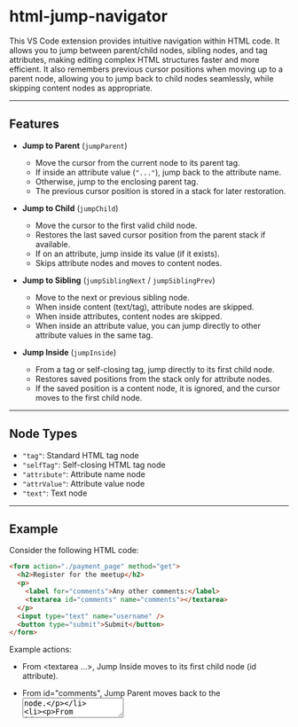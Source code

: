 # html-jump-navigator

This VS Code extension provides intuitive navigation within HTML code.
It allows you to jump between parent/child nodes, sibling nodes, and tag attributes, making editing complex HTML structures faster and more efficient. It also remembers previous cursor positions when moving up to a parent node, allowing you to jump back to child nodes seamlessly, while skipping content nodes as appropriate.

---

## Features

- **Jump to Parent** (`jumpParent`)

  - Move the cursor from the current node to its parent tag.
  - If inside an attribute value (`"..."`), jump back to the attribute name.
  - Otherwise, jump to the enclosing parent tag.
  - The previous cursor position is stored in a stack for later restoration.

- **Jump to Child** (`jumpChild`)

  - Move the cursor to the first valid child node.
  - Restores the last saved cursor position from the parent stack if available.
  - If on an attribute, jump inside its value (if it exists).
  - Skips attribute nodes and moves to content nodes.

- **Jump to Sibling** (`jumpSiblingNext` / `jumpSiblingPrev`)

  - Move to the next or previous sibling node.
  - When inside content (text/tag), attribute nodes are skipped.
  - When inside attributes, content nodes are skipped.
  - When inside an attribute value, you can jump directly to other attribute values in the same tag.

- **Jump Inside** (`jumpInside`)
  - From a tag or self-closing tag, jump directly to its first child node.
  - Restores saved positions from the stack only for attribute nodes.
  - If the saved position is a content node, it is ignored, and the cursor moves to the first child node.

---

## Node Types

- `"tag"`: Standard HTML tag node
- `"selfTag"`: Self-closing HTML tag node
- `"attribute"`: Attribute name node
- `"attrValue"`: Attribute value node
- `"text"`: Text node

---

## Example

Consider the following HTML code:

```html
<form action="./payment_page" method="get">
  <h2>Register for the meetup</h2>
  <p>
    <label for="comments">Any other comments:</label>
    <textarea id="comments" name="comments"></textarea>
  </p>
  <input type="text" name="username" />
  <button type="submit">Submit</button>
</form>
```

Example actions:

- From <textarea ...>, Jump Inside moves to its first child node (id attribute).

- From id="comments", Jump Parent moves back to the <textarea> node.

- From id="comments", Jump Sibling (next) moves to name="comments".

- From name="comments", Jump Sibling (prev) moves back to id="comments".

- From the <label> tag, Jump Child moves into its text content "Any other comments:".

- From the <p> tag, Jump Child moves to the first child <label>.

- From the <form> tag, Jump Child moves to the first child <h2>.

- From <h2>, Jump Sibling (next) moves to the <p> tag.

- From <button>, Jump Inside moves to its type attribute node.

- From type="submit", Jump Parent moves back to the <button> tag.

- Jump Sibling (next) from <form> does nothing as there is no sibling.

This example demonstrates how parent, child, sibling, and attribute jumps behave clearly and - comprehensively.

## Commands

| Command                     | Description                      | Example Keybinding |
| --------------------------- | -------------------------------- | ------------------ |
| `extension.jumpParent`      | Jump to the parent node          | `Alt+Up`           |
| `extension.jumpChild`       | Jump to the first child node     | `Alt+Down`         |
| `extension.jumpSiblingNext` | Jump to the next sibling         | `Alt+Right`        |
| `extension.jumpSiblingPrev` | Jump to the previous sibling     | `Alt+Left`         |
| `extension.jumpInside`      | Jump inside the first child node | `Alt+I`            |

---

## Keybindings Example

```jsonc
[
  {
    "key": "ctrl+alt+up",
    "command": "extension.jumpParent",
    "when": "editorTextFocus && editorLangId == 'html'"
  },
  {
    "key": "ctrl+alt+down",
    "command": "extension.jumpChild",
    "when": "editorTextFocus && editorLangId == 'html'"
  },
  {
    "key": "ctrl+alt+right",
    "command": "extension.jumpSiblingNext",
    "when": "editorTextFocus && editorLangId == 'html'"
  },
  {
    "key": "ctrl+alt+left",
    "command": "extension.jumpSiblingPrev",
    "when": "editorTextFocus && editorLangId == 'html'"
  },
  {
    "key": "ctrl+alt+i",
    "command": "extension.jumpInside",
    "when": "editorTextFocus && editorLangId == 'html'"
  }
]
```

## Installation

1. Open Visual Studio Code.
2. Go to the **Extensions** view (`Ctrl+Shift+X`).
3. Search for `HTML Navigation`.
4. Click **Install** on the extension published by `wanyako`.

Commands are available via the Command Palette (`Ctrl+Shift+P`) or your own shortcuts.

---

## Requirements

- VS Code 1.60+
- Node.js (for building)

---

## Known Limitations

- Simplified HTML parser; may not cover all edge cases.
- Attribute parsing only supports double quotes `"..."`.
- Multi-cursor is not supported.

---

## License

MIT License

---

Developed by Wanyako (Japan)
Repository: [https://github.com/wanyakomochimochi/htmlNav.git]
